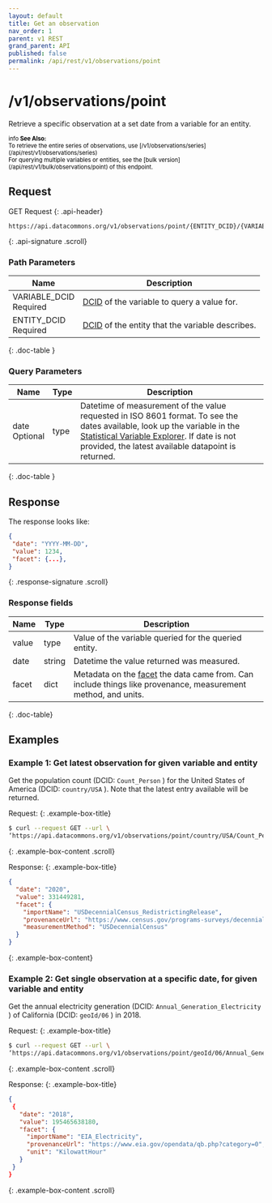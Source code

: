 ```yaml
---
layout: default
title: Get an observation
nav_order: 1
parent: v1 REST
grand_parent: API
published: false
permalink: /api/rest/v1/observations/point
---
```


# /v1/observations/point

Retrieve a specific observation at a set date from a variable for an entity.

<div markdown="span" class="alert alert-warning" role="alert" style="color:black; font-size: 0.8em">
   <span class="material-icons md-16">info </span><b>See Also:</b><br />
   To retrieve the entire series of observations, use [/v1/observations/series](/api/rest/v1/observations/series)<br />
   For querying multiple variables or entities, see the [bulk version](/api/rest/v1/bulk/observations/point) of this endpoint.
</div>

## Request
GET Request
{: .api-header}
```
https://api.datacommons.org/v1/observations/point/{ENTITY_DCID}/{VARIABLE_DCID}
```
{: .api-signature .scroll}

<script src="/assets/js/syntax_highlighting.js"></script>


### Path Parameters

| Name                                                       | Description                                     |
| ---------------------------------------------------------- | ----------------------------------------------- |
| VARIABLE_DCID <br /> <required-tag>Required</required-tag> | [DCID](/api/rest/v1/getting_started#dcid) of the variable to query a value for.      |
| ENTITY_DCID <br /> <required-tag>Required</required-tag>   | [DCID](/api/rest/v1/getting_started#dcid) of the entity that the variable describes. |
{: .doc-table }

### Query Parameters

| Name                                              | Type | Description                                                                                                                                                                                                                                                             |
| ------------------------------------------------- | ---- | ----------------------------------------------------------------------------------------------------------------------------------------------------------------------------------------------------------------------------------------------------------------------- |
| date <br /> <optional-tag>Optional</optional-tag> | type | Datetime of measurement of the value requested in ISO 8601 format. To see the dates available, look up the variable in the [Statistical Variable Explorer](https://datacommons.org/tools/statvar). If date is not provided, the latest available datapoint is returned. |
{: .doc-table }

## Response

The response looks like:

```json
{
 "date": "YYYY-MM-DD",
 "value": 1234,
 "facet": {...},
}
```
{: .response-signature .scroll}

### Response fields

| Name  | Type   | Description                                                                                                                                        |
| ----- | ------ | -------------------------------------------------------------------------------------------------------------------------------------------------- |
| value | type   | Value of the variable queried for the queried entity.                                                                                              |
| date  | string | Datetime the value returned was measured.                                                                                                          |
| facet | dict   | Metadata on the [facet](/api/rest/v1/getting_started#facet) the data came from. Can include things like provenance, measurement method, and units. |
{: .doc-table}

## Examples

### Example 1: Get latest observation for given variable and entity

Get the population count (DCID: `Count_Person` ) for the United States of America (DCID: `country/USA` ). Note that the latest entry available will be returned.

Request:
{: .example-box-title}

```bash
$ curl --request GET --url \
‘https://api.datacommons.org/v1/observations/point/country/USA/Count_Person’
```
{: .example-box-content .scroll}

Response:
{: .example-box-title}

```json
{
  "date": "2020",
  "value": 331449281,
  "facet": {
    "importName": "USDecennialCensus_RedistrictingRelease",
    "provenanceUrl": "https://www.census.gov/programs-surveys/decennial-census/about/rdo/summary-files.html",
    "measurementMethod": "USDecennialCensus"
  }
}
```
{: .example-box-content}

### Example 2: Get single observation at a **specific date**, for given variable and entity

Get the annual electricity generation (DCID: `Annual_Generation_Electricity` ) of California (DCID: `geoId/06` ) in 2018.

Request:
{: .example-box-title}

```bash
$ curl --request GET --url \
‘https://api.datacommons.org/v1/observations/point/geoId/06/Annual_Generation_Electricity?date=2018’
```
{: .example-box-content .scroll}

Response:
{: .example-box-title}

```json
{
 {
   "date": "2018",
   "value": 195465638180,
   "facet": {
     "importName": "EIA_Electricity",
     "provenanceUrl": "https://www.eia.gov/opendata/qb.php?category=0",
     "unit": "KilowattHour"
   }
 }
}
```
{: .example-box-content .scroll}
